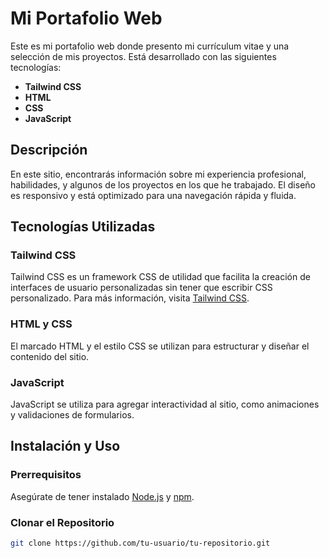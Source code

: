 # Mi Portafolio Web

Este es mi portafolio web donde presento mi currículum vitae y una selección de mis proyectos. Está desarrollado con las siguientes tecnologías:

- **Tailwind CSS**
- **HTML**
- **CSS**
- **JavaScript**

## Descripción

En este sitio, encontrarás información sobre mi experiencia profesional, habilidades, y algunos de los proyectos en los que he trabajado. El diseño es responsivo y está optimizado para una navegación rápida y fluida.

## Tecnologías Utilizadas

### Tailwind CSS

Tailwind CSS es un framework CSS de utilidad que facilita la creación de interfaces de usuario personalizadas sin tener que escribir CSS personalizado. Para más información, visita [Tailwind CSS](https://tailwindcss.com/).

### HTML y CSS

El marcado HTML y el estilo CSS se utilizan para estructurar y diseñar el contenido del sitio.

### JavaScript

JavaScript se utiliza para agregar interactividad al sitio, como animaciones y validaciones de formularios.

## Instalación y Uso

### Prerrequisitos

Asegúrate de tener instalado [Node.js](https://nodejs.org/) y [npm](https://www.npmjs.com/).

### Clonar el Repositorio

```bash
git clone https://github.com/tu-usuario/tu-repositorio.git
